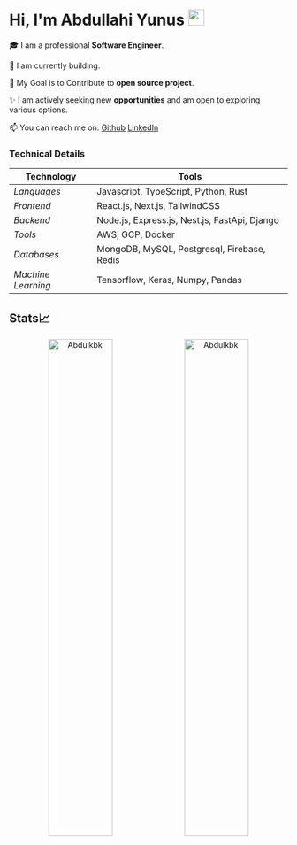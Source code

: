 # Hi, I'm Abdullahi Yunus <img src="https://github.com/TheDudeThatCode/TheDudeThatCode/blob/master/Assets/Hi.gif" width="29px">


🎓 I am a professional **Software Engineer**.

🌱 I am currently building.

🎯 My Goal is to Contribute to **open source project**.

✨ I am actively seeking new **opportunities** and am open to exploring various options.

📫 You can reach me on: [Github](https://github.com/Abdulkbk/Abdulkbk) [LinkedIn](https://www.linkedin.com/in/abdulkbk/)

### Technical Details
| Technology | Tools |
| -------------| ------------- |
|*Languages* | Javascript, TypeScript, Python, Rust |
|*Frontend*| React.js, Next.js, TailwindCSS|
|*Backend*| Node.js, Express.js, Nest.js, FastApi, Django|
|*Tools*| AWS, GCP, Docker |
|*Databases*| MongoDB, MySQL, Postgresql, Firebase, Redis |
|*Machine Learning*| Tensorflow, Keras, Numpy, Pandas |



## Stats📈
<p align="center">
<!-- <img width="40%" src="https://github-readme-stats.vercel.app/api/top-langs?username=Abdulkbk&show_icons=true&theme=dracula&title_color=ff8000&text_color=ffffff&bg_color=6a6a6a&locale=en&layout=compact&hide_border=true" alt="Abdulkbk" />  -->
<img width="48%" src="https://github-readme-stats.vercel.app/api?username=Abdulkbk&show_icons=true&theme=dracula&title_color=ff8000&text_color=ffffff&bg_color=6a6a6a&locale=en&hide_border=true" alt="Abdulkbk" />
<img width="48%" src="https://github-readme-streak-stats.herokuapp.com/?user=Abdulkbk&theme=highcontrast&hide_border=true" alt="Abdulkbk" />
</p>
<!---
Abdulkbk/Abdulkbk is a ✨ special ✨ repository because its `README.md` (this file) appears on your GitHub profile.
You can click the Preview link to take a look at your changes.
--->

